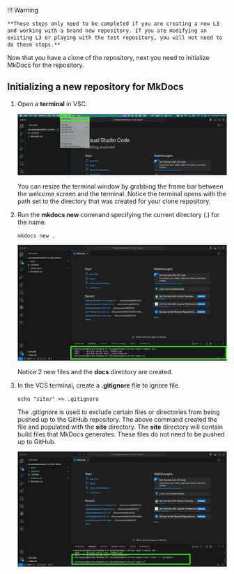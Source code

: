 !!! Warning

    **These steps only need to be completed if you are creating a new L3 and working with a brand new repository. If you are modifying an existing L3 or playing with the test repository, you will not need to do these steps.**
    
Now that you have a clone of the repository, next you need to initialize MkDocs for the repository. 

## Initializing a new repository for MkDocs

1. Open a **terminal** in VSC.
   
    ![](_attachments/VSC-newTerminal.png)

    You can resize the terminal window by grabbing the frame bar between the welcome screen and the terminal. Notice the terminal opens with the path set to the directory that was created for your clone repository.

2. Run the **mkdocs new** command specifying the current directory (.) for the name.

    ```
    mkdocs new .
    ```

    ![](_attachments/VSC-mkdocsNew.png)

    Notice 2 new files and the **docs** directory are created.

3. In the VCS terminal, create a **.gitignore** file to ignore file. 

    ```
    echo "site/" >> .gitignore
    ```

    The .gitignore is used to exclude certain files or directories from being pushed up to the GitHub repository. The above command created the file and populated with the **site** directory. The **site** directory will contain build files that MkDocs generates. These files do not need to be pushed up to GitHub.

    ![](_attachments/VCS-gitignore.png)

